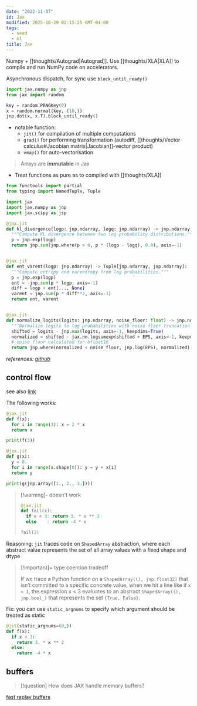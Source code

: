 ```yaml
---
date: "2022-11-07"
id: Jax
modified: 2025-10-29 02:15:25 GMT-04:00
tags:
  - seed
  - ml
title: Jax
---
```


Numpy + [[thoughts/Autograd|Autograd]]. Use [[thoughts/XLA|XLA]] to compile and run NumPy code on accelerators.

Asynchronous dispatch, for sync use `block_until_ready()`

```python
import jax.numpy as jnp
from jax import random

key = random.PRNGKey(0)
x = random.normal(key, (10,))
jnp.dot(x, x.T).block_until_ready()
```

- notable function:
  - `jit()` for compilation of multiple computations
  - `grad()` for performing transformation (autodiff, [[thoughts/Vector calculus#Jacobian matrix|Jacobian]]-vector product)
  - `vmap()` for auto-vectorisation

> Arrays are **immutable** in Jax

- Treat functions as pure as to compiled with [[thoughts/XLA]]

```python title="entropix/dslider.py"
from functools import partial
from typing import NamedTuple, Tuple

import jax
import jax.numpy as jnp
import jax.scipy as jsp

@jax.jit
def kl_divergence(logp: jnp.ndarray, logq: jnp.ndarray) -> jnp.ndarray:
  """Compute KL divergence between two log probability distributions."""
  p = jnp.exp(logp)
  return jnp.sum(jnp.where(p > 0, p * (logp - logq), 0.0), axis=-1)


@jax.jit
def ent_varent(logp: jnp.ndarray) -> Tuple[jnp.ndarray, jnp.ndarray]:
  """Compute entropy and varentropy from log probabilities."""
  p = jnp.exp(logp)
  ent = -jnp.sum(p * logp, axis=-1)
  diff = logp + ent[..., None]
  varent = jnp.sum(p * diff**2, axis=-1)
  return ent, varent


@jax.jit
def normalize_logits(logits: jnp.ndarray, noise_floor: float) -> jnp.ndarray:
  """Normalize logits to log probabilities with noise floor truncation."""
  shifted = logits - jnp.max(logits, axis=-1, keepdims=True)
  normalized = shifted - jax.nn.logsumexp(shifted + EPS, axis=-1, keepdims=True)
  # noise floor calculated for bfloat16
  return jnp.where(normalized < noise_floor, jnp.log(EPS), normalized)
```

_references: [github](https://github.com/xjdr-alt/entropix/blob/main/entropix/dslider.py)_

## control flow

see also [link](https://jax.readthedocs.io/en/latest/notebooks/Common_Gotchas_in_JAX.html#python-control-flow-jit)

The following works:

```python /jax.jit/
@jax.jit
def f(x):
  for i in range(3): x = 2 * x
  return x

print(f(3))

@jax.jit
def g(x):
  y = 0.
  for i in range(x.shape[0]): y = y + x[i]
  return y

print(g(jnp.array([1., 2., 3.])))
```

> [!warning]- doesn't work
>
> ```python {2-4}
> @jax.jit
> def fail(x):
>   if x < 3: return 3. * x ** 2
>   else    : return -4 * x
>
> fail(2)
> ```

Reasoning: `jit` traces code on `ShapedArray` abstraction, where each abstract value represents the set of all array values with a fixed shape and dtype

> [!important]+ type coercion tradeoff
>
> If we trace a Python function on a `ShapedArray((), jnp.float32)` that isn’t committed to a specific concrete value,
> when we hit a line like if `x < 3`, the expression x < 3 evaluates to an abstract `ShapedArray((), jnp.bool_)` that represents the set `{True, False}`.

Fix: you can use `static_argnums` to specify which argument should be treated as static

```python
@jit(static_argnums=(0,))
def f(x):
  if x < 3:
    return 3. * x ** 2
  else:
    return -4 * x
```

## buffers

> [!question] How does JAX handle memory buffers?

[fast replay buffers](https://github.com/instadeepai/flashbax)
